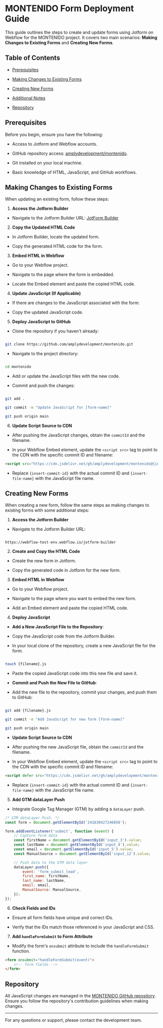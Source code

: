 # MONTENIDO Form Deployment Guide

This guide outlines the steps to create and update forms using Jotform on Webflow for the MONTENIDO project. It covers
two main scenarios: **Making Changes to Existing Forms** and **Creating New Forms**.

## Table of Contents

-   [Prerequisites](#prerequisites)

-   [Making Changes to Existing Forms](#making-changes-to-existing-forms)

-   [Creating New Forms](#creating-new-forms)

-   [Additional Notes](#additional-notes)

-   [Repository](#repository)

## Prerequisites

Before you begin, ensure you have the following:

-   Access to Jotform and Webflow accounts.

-   GitHub repository access: [amplydevelopment/montenido](https://github.com/amplydevelopment/montenido).

-   Git installed on your local machine.

-   Basic knowledge of HTML, JavaScript, and GitHub workflows.

## Making Changes to Existing Forms

When updating an existing form, follow these steps:

1.  **Access the Jotform Builder**

-   Navigate to the Jotform Builder URL: [JotForm Builder](https://webflow-test-env.webflow.io/jotform-builder)

2.  **Copy the Updated HTML Code**

-   In Jotform Builder, locate the updated form.

-   Copy the generated HTML code for the form.

3.  **Embed HTML in Webflow**

-   Go to your Webflow project.

-   Navigate to the page where the form is embedded.

-   Locate the Embed element and paste the copied HTML code.

4.  **Update JavaScript (If Applicable)**

-   If there are changes to the JavaScript associated with the form:

-   Copy the updated JavaScript code.

5.  **Deploy JavaScript to GitHub**

-   Clone the repository if you haven't already:

```bash

git clone https://github.com/amplydevelopment/montenido.git

```

-   Navigate to the project directory:

```bash

cd montenido

```

-   Add or update the JavaScript files with the new code.

-   Commit and push the changes:

```bash

git add .

git commit -m "Update JavaScript for [form-name]"

git push origin main

```

6.  **Update Script Source to CDN**

-   After pushing the JavaScript changes, obtain the `commitId` and the filename.

-   In your Webflow Embed element, update the `<script src>` tag to point to the CDN with the specific commit ID and
    filename:

```html
<script src="https://cdn.jsdelivr.net/gh/amplydevelopment/montenido@{insert-commit-id}/{insert-file-name}"></script>
```

-   Replace `{insert-commit-id}` with the actual commit ID and `{insert-file-name}` with the JavaScript file name.

## Creating New Forms

When creating a new form, follow the same steps as making changes to existing forms with some additional steps:

1.  **Access the Jotform Builder**

-   Navigate to the Jotform Builder URL:

```

https://webflow-test-env.webflow.io/jotform-builder

```

2.  **Create and Copy the HTML Code**

-   Create the new form in Jotform.

-   Copy the generated code in Jotform for the new form.

3.  **Embed HTML in Webflow**

-   Go to your Webflow project.

-   Navigate to the page where you want to embed the new form.

-   Add an Embed element and paste the copied HTML code.

4.  **Deploy JavaScript**

-   **Add a New JavaScript File to the Repository**:

-   Copy the JavaScript code from the Jotform Builder.

-   In your local clone of the repository, create a new JavaScript file for the form.

```bash

touch {filename}.js

```

-   Paste the copied JavaScript code into this new file and save it.

-   **Commit and Push the New File to GitHub**:

-   Add the new file to the repository, commit your changes, and push them to GitHub:

```bash

git add {filename}.js

git commit -m "Add JavaScript for new form [form-name]"

git push origin main

```

-   **Update Script Source to CDN**

-   After pushing the new JavaScript file, obtain the `commitId` and the filename.

-   In your Webflow Embed element, update the `<script src>` tag to point to the CDN with the specific commit ID and
    filename:

```html
<script defer src="https://cdn.jsdelivr.net/gh/amplydevelopment/montenido@{insert-commit-id}/{insert-file-name}"></script>
```

-   Replace `{insert-commit-id}` with the actual commit ID and `{insert-file-name}` with the JavaScript file name.

5.  **Add GTM dataLayer Push**

-   Integrate Google Tag Manager (GTM) by adding a `dataLayer` push.

```javascript
/* GTM dataLayer Push. */
const form = document.getElementById('241830427246050');

form.addEventListener('submit', function (event) {
	// Capture form data
	const firstName = document.getElementById('input_3').value;
	const lastName = document.getElementById('input_4').value;
	const email = document.getElementById('input_5').value;
	const ManualSource = document.getElementById('input_12').value;

	// Push data to the GTM data layer
	dataLayer.push({
		event: 'form_submit_lead',
		first_name: firstName,
		last_name: lastName,
		email: email,
		ManualSource: ManualSource,
	});
});
```

6.  **Check Fields and IDs**

-   Ensure all form fields have unique and correct IDs.

-   Verify that the IDs match those referenced in your JavaScript and CSS.

7.  **Add `handleFormSubmit` to Form Attribute**

-   Modify the form's `onsubmit` attribute to include the `handleFormSubmit` function.

```html
<form onsubmit="handleFormSubmit(event)">
	<!-- form fields -->
</form>
```

## Repository

All JavaScript changes are managed in the [MONTENIDO GitHub repository](https://github.com/amplydevelopment/montenido).
Ensure you follow the repository's contribution guidelines when making changes.

---

For any questions or support, please contact the development team.
